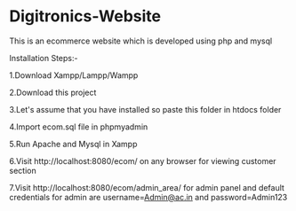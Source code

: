 # Digitronics-Website
This is an ecommerce website which is developed using php and mysql


Installation Steps:-

1.Download Xampp/Lampp/Wampp

2.Download this project

3.Let's assume that you have installed so paste this folder in htdocs folder

4.Import ecom.sql file in phpmyadmin

5.Run Apache and Mysql in Xampp

6.Visit http://localhost:8080/ecom/ on any browser for viewing customer section 

7.Visit http://localhost:8080/ecom/admin_area/ for admin panel and default credentials for admin are username=Admin@ac.in and password=Admin123
